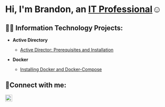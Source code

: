 <h1>Hi, I'm Brandon, an <a href="https://www.linkedin.com/in/brandon-toothman-b15660249/">IT Professional</a>☺</h1>

<h2>👨‍💻 Information Technology Projects:</h2>

- <b>Active Directory</b>
  - [Active Director: Prerequisites and Installation]()

- <b>Docker</b>
  - [Installing Docker and Docker-Compose](https://github.com/bztoothman/Installing-Docker-and-Docker-Compose)

<h2>🤳Connect with me:</h2>

[<img align="left" alt="Brandon | LinkedIn" width="22px" src="https://cdn.jsdelivr.net/npm/simple-icons@v3/icons/linkedin.svg" />][linkedin]

[linkedin]: https://www.linkedin.com/in/brandon-toothman-b15660249/
